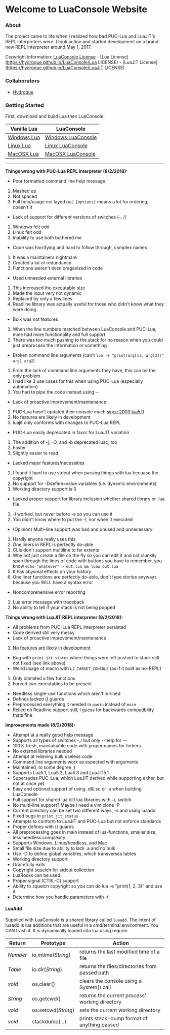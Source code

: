 # Welcome to LuaConsole Website

### About

The project came to life when I realized how bad PUC-Lua and LuaJIT's REPL interpreters were.
I took action and started development on a brand new REPL interpreter around May 1, 2017.

Copyright information: [LuaConsole License](https://hydroque.github.io/LuaConsole/LICENSE) - [Lua License](https://hydroque.github.io/LuaConsole/Lua LICENSE) - [LuaJIT License](https://hydroque.github.io/LuaConsole/LuaJIT LICENSE)

### Collaborators 

* [Hydroque](https://github.com/Hydroque)

### Getting Started

First, download and build Lua then LuaConsole:  

| Vanilla Lua | LuaConsole |
| ----------- | ----------------------- |
| [Windows Lua](https://github.com/Hydroque/LuaConsole/wiki/Build-Instructions#Windows) | [Windows LuaConsole](https://github.com/Hydroque/LuaConsole/wiki/Build-Instructions#windows-1) |
| [Linux Lua](https://github.com/Hydroque/LuaConsole/wiki/Build-Instructions#linux) | [Linux LuaConsole](https://github.com/Hydroque/LuaConsole/wiki/Build-Instructions#linux-1) |
| [MacOSX Lua](https://github.com/Hydroque/LuaConsole/wiki/Build-Instructions#mac-osx) | [MacOSX LuaConsole](https://github.com/Hydroque/LuaConsole/wiki/Build-Instructions#mac-osx) |

_____

**Things wrong with PUC-Lua REPL interpreter (8/2/2018):**
* Poor formatted command line help message
1. Mashed up
2. Not spaced
3. Full help/usage not layed out. `[options]` means a lot for ordering, doesn't it
* Lack of support for different versions of switches (-, /)
1. Windows felt odd
2. Linux felt odd
3. Inability to use both bothered me 
* Code was horrifying and hard to follow through, complex names
1. It was a maintainers nightmare
2. Created a lot of redundancy
3. Functions weren't even oraganized in code
* Used unneeded external libraries
1. This increased the executable size
2. Made the input very not dynamic
3. Replaced by only a few lines
4. Readline library was actually useful for those who didn't know what they were doing
* Bulk was not features
1. When the line numbers matched between LuaConsole and PUC-Lua, mine had more functionality and full support
2. There was too much pushing to the stack for no reason when you could just preprocess the information or something
* Broken command line arguments (can't `lua -e "print(arg[1], arg[2])" arg1 arg2`)
1. From the lack of command line arguments they have, this can be the only problem
2. I had like 3 use cases for this when using PUC-Lua (especially automation)
3. You had to pipe the code instead using --
* Lack of proactive improvement/maintenance
1. PUC-Lua hasn't updated their console much [since 2003 lua5.0](https://www.lua.org/versions.html)
2. No features are likely in development
3. luajit only conforms with changes to PUC-Lua REPL
* PUC-Lua easily deprecated in favor for LuaJIT variation
1. The addition of -j, -O, and -b deprecated luac, too
2. Faster
3. Slightly easier to read
* Lacked major features/necessities
1. I found it hard to use stdout when parsing things with lua becuase the copyright
2. No support for -Ddefine=value variables (i.e. dynamic environments)
3. Working directory support is 0
* Lacked proper support for library inclusion whether shared library or .lua file
1. -l worked, but never before -e so you can use it
2. You didn't know where to put the -l, nor when it executed
* (Opinion) Multi-line support was bad and unused and unnecessary
1. Hardly anyone really uses this
2. One liners in REPL is perfectly do-able
3. CLIs don't support multiline to far extents
4. Why not just create a file on the fly so you can edit it and not clunkily span through the lines of code with buttons you have to remember, you know `echo "whatever" > out.lua && luaw out.lua`
5. It has abysmal effects on your history
6. One liner functions are perfectly do-able, don't type stories anyways because you WILL have a syntax error
* Noncomprehensive error reporting
1. Lua error message with traceback
2. No ability to tell if your stack is not being popped

**Things wrong with LuaJIT REPL interpreter (8/2/2018):**
* All problems from PUC-Lua REPL interpreter persisted
* Code derived still very messy
* Lack of proactive improvement/maintenance
1. [No features are likely in development](https://github.com/tilkinsc/LuaConsole/wiki/LuaJIT-Readme)
* Bug with `print_jit_status` where things were left pushed to stack still not fixed (see link above)
* Weird usage of macro with `LJ_TARGET_CONSOLE` (as if it built as no-REPL)
1. Only ommited a few functions
2. Forced two executables to be present
* Needless single-use functions which aren't in-lined
* Defines lacked () guards
* Preprocessed everything it needed in `pamin` instead of `main`
* Relied on Readline support still, I guess for backwards compatibility thats fine

**Improvements made (8/2/2018):**
* Attempt at a really good help message
* Supports all types of switches -,/ but only --help for --
* 100% fresh, maintainable code with proper names for forkers
* No external libraries needed
* Attempt at relieving bulk useless code
* Command line arguments work as expected with arguments
* Maintained, to some degree ;)
* Supports Lua5.1, Lua5.2, Lua5.3 and LuaJIT5.1
* Supersedes PUC-Lua, which LuaJIT derived while supporting either, but not at once yet
* Easy and optional support of using .dll/.so or .a when building LuaConsole
* Full support for shared lua dll/.lua libraries with `-L` switch
* No multi-line support? Maybe I need a vim clone :P
* Current directory can be set two different ways, -s and using luaadd
* Fixed bugs in `print_jit_status`
* Attempts to conform to LuaJIT and PUC-Lua but not enforce standards
* Proper defines with () guards
* All preprocessing goes in main instead of lua-functions, smaller size, less needless complexity
* Supports Windows, Linux/headless, and Mac
* Small file size due to ability to lack .a and no bulk
* Use -D to define global variables, which transverses tables
* Working directory support
* Gracefully exits
* Copyright squelch for stdout collection
* LuaRocks can be used
* Proper signal (CTRL-C) support
* Ability to squelch copyright so you can do lua -e "print(1, 2, 3)" and use it
* Determine how you handle parameters with -t


#### LuaAdd

Supplied with LuaConsole is a shared library called `luaadd`. The intent of luaadd is lua additions that are useful in a cmd/terminal environment.
You CAN trash it. It is dynamically loaded into lua using require.

| Return   | Prototype           | Action                                         |
|----------|---------------------|------------------------------------------------|
| _Number_ | io.mtime(_String_)  | returns the last modified time of a file       |
| _Table_  | io.dir(_String_)    | returns the files/directories from passed path |
| _void_   | os.clear()          | clears the console using a System() call       |
| _String_ | os.getcwd()         | returns the current process' working directory |
| _void_   | os.setcwd(_String_) | sets the current working directory             |
| _void_   | stackdump(_..._)    | prints stack-dump format of anything passed    |



